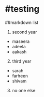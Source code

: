 #testing
========
##markdown
list  
1. second year
  * maseera
  * adeela 
  * aakash  
2. third year 
  * sarah 
  * farheen 
  * shivam  
3. no one else
